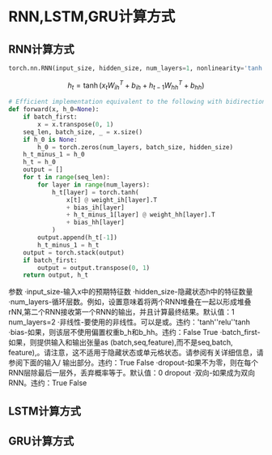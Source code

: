# RNN,LSTM,GRU计算方式

## RNN计算方式

```python
torch.nn.RNN(input_size, hidden_size, num_layers=1, nonlinearity='tanh', bias=True, batch_first=False, dropout=0.0, bidirectional=False, device=None, dtype=None)
```

$$
h_t=\tanh(x_tW_{ih}^T+b_{ih}+h_{t-1}W_{hh}^T+b_{hh})
$$

```python
# Efficient implementation equivalent to the following with bidirectional=False
def forward(x, h_0=None):
    if batch_first:
        x = x.transpose(0, 1)
    seq_len, batch_size, _ = x.size()
    if h_0 is None:
        h_0 = torch.zeros(num_layers, batch_size, hidden_size)
    h_t_minus_1 = h_0
    h_t = h_0
    output = []
    for t in range(seq_len):
        for layer in range(num_layers):
            h_t[layer] = torch.tanh(
                x[t] @ weight_ih[layer].T
                + bias_ih[layer]
                + h_t_minus_1[layer] @ weight_hh[layer].T
                + bias_hh[layer]
            )
        output.append(h_t[-1])
        h_t_minus_1 = h_t
    output = torch.stack(output)
    if batch_first:
        output = output.transpose(0, 1)
    return output, h_t
```

参数
·input_size-输入x中的预期特征数
·hidden_size-隐藏状态h中的特征数量
·num_layers-循环层数。例如，设置意味着将两个RNN堆叠在一起以形成堆叠rNN,第二个RNN接收第一个RNN的输出，并且计算最终结果。默认值：1 num_layers=2
·非线性-要使用的非线性。可以是或。违约：'tanh''relu''tanh
·bias-如果，则该层不使用偏置权重b_h和b_hh。违约：False True
·batch_first-如果，则提供输入和输出张量as (batch,seq,feature),而不是seq,batch,
feature),。请注意，这不适用于隐藏状态或单元格状态。请参阅有关详细信息，请参阅下面的输入/
输出部分。违约：True False
·dropout-如果不为零，则在每个RNN层除最后一层外，丢弃概率等于。默认值：0 dropout
·双向-如果成为双向RNN。违约：True False




## LSTM计算方式



## GRU计算方式
